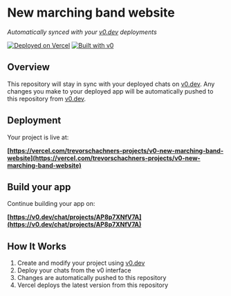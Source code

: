 # New marching band website

*Automatically synced with your [v0.dev](https://v0.dev) deployments*

[![Deployed on Vercel](https://img.shields.io/badge/Deployed%20on-Vercel-black?style=for-the-badge&logo=vercel)](https://vercel.com/trevorschachners-projects/v0-new-marching-band-website)
[![Built with v0](https://img.shields.io/badge/Built%20with-v0.dev-black?style=for-the-badge)](https://v0.dev/chat/projects/AP8p7XNfV7A)

## Overview

This repository will stay in sync with your deployed chats on [v0.dev](https://v0.dev).
Any changes you make to your deployed app will be automatically pushed to this repository from [v0.dev](https://v0.dev).

## Deployment

Your project is live at:

**[https://vercel.com/trevorschachners-projects/v0-new-marching-band-website](https://vercel.com/trevorschachners-projects/v0-new-marching-band-website)**

## Build your app

Continue building your app on:

**[https://v0.dev/chat/projects/AP8p7XNfV7A](https://v0.dev/chat/projects/AP8p7XNfV7A)**

## How It Works

1. Create and modify your project using [v0.dev](https://v0.dev)
2. Deploy your chats from the v0 interface
3. Changes are automatically pushed to this repository
4. Vercel deploys the latest version from this repository
